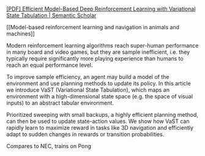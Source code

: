 [[PDF] Efficient Model-Based Deep Reinforcement Learning with Variational State Tabulation | Semantic Scholar](https://www.semanticscholar.org/paper/Efficient-Model-Based-Deep-Reinforcement-Learning-Corneil-Gerstner/5572169a9adeedb99a6c20f0ede09b320d3fec61)

[[Model-based reinforcement learning and navigation in animals and machines]]

Modern reinforcement learning algorithms reach super-human performance in many board and video games, but they are sample inefficient, i.e. they typically require significantly more playing experience than humans to reach an equal performance level. 

To improve sample efficiency, an agent may build a model of the environment and use planning methods to update its policy. In this article we introduce VaST (Variational State Tabulation), which maps an environment with a high-dimensional state space (e.g. the space of visual inputs) to an abstract tabular environment. 

Prioritized sweeping with small backups, a highly efficient planning method, can then be used to update state-action values. We show how VaST can rapidly learn to maximize reward in tasks like 3D navigation and efficiently adapt to sudden changes in rewards or transition probabilities.

Compares to NEC, trains on Pong